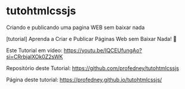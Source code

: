 # tutohtmlcssjs
Criando e publicando uma pagina WEB sem baixar nada

[tutorial] Aprenda a Criar e Publicar Páginas Web sem Baixar Nada! 🚀



Este Tutorial em vídeo: https://youtu.be/IQCEUfungAo?si=CRrbjalXOk0Z2sWK

Repositório deste Tutorial: https://github.com/profedney/tutohtmlcssjs 

Página deste tutorial: https://profedney.github.io/tutohtmlcssjs/ 

